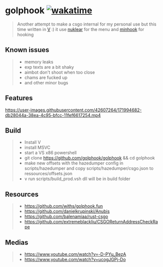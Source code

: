 
# golphook [![wakatime](https://wakatime.com/badge/user/2b86f537-5196-4e3e-8540-a0a78663539d/project/a6ce3541-9e78-429f-9a45-b561c0fb01fd.svg)](https://wakatime.com/badge/user/2b86f537-5196-4e3e-8540-a0a78663539d/project/a6ce3541-9e78-429f-9a45-b561c0fb01fd)

> Another attempt to make a csgo internal for my personal use but this time written in [V](https://vlang.io) :) it use [nuklear](https://github.com/Immediate-Mode-UI/Nuklear) for the menu and [minhook](https://github.com/TsudaKageyu/minhook) for hooking

Known issues
------------

>- memory leaks
>- exp texts are a bit shaky
>- aimbot don't shoot when too close
>- chams are fucked up
>- and other minor bugs

Features
---------

https://user-images.githubusercontent.com/42607264/171994682-db28044a-38ea-4c95-bfcc-11fef6617254.mp4

Build
-----

>- Install V
>- install MSVC
>- start a VS x86 powershell
>- git clone https://github.com/golphook/golphook && cd golphook
>- make new offsets with the hazedumper config in scripts/hazedumper
   and copy scripts/hazedumper/csgo.json to ressources/offsets.json
>- v run scripts/build_prod.vsh
   dll will be in build folder

Resources
---------

>- https://github.com/withs/golphook.fun
>- https://github.com/danielkrupinski/Anubis
>- https://github.com/balenamiaa/rust-csgo
>- https://github.com/extremeblackliu/CSGOReturnAddressCheckRape

Medias
------

>- https://www.youtube.com/watch?v=-D-PYu_BezA
>- https://www.youtube.com/watch?v=ucogJGPj-Do

